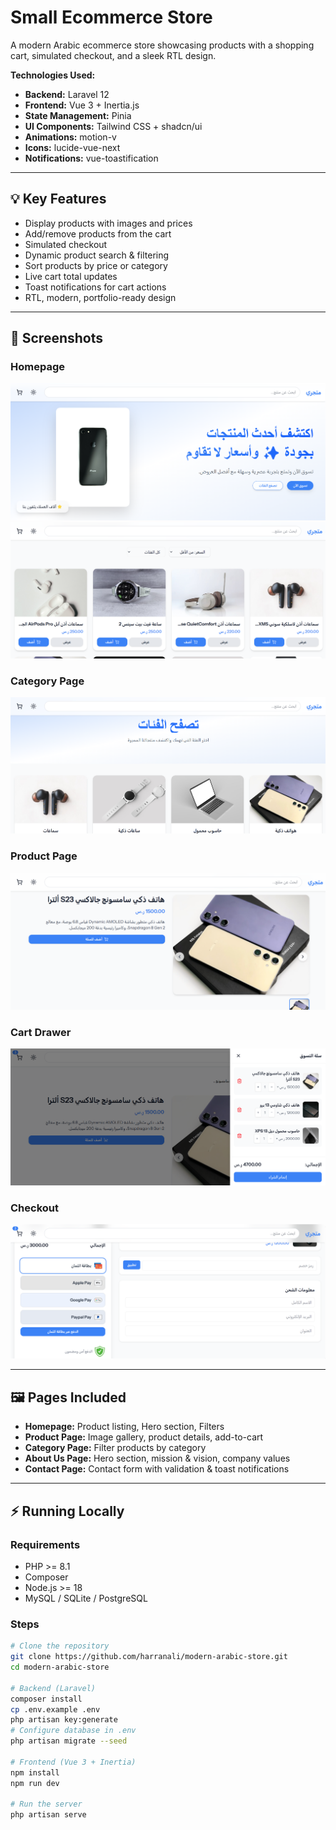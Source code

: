 # Small Ecommerce Store

A modern Arabic ecommerce store showcasing products with a shopping cart, simulated checkout, and a sleek RTL design.

**Technologies Used:**

- **Backend:** Laravel 12
- **Frontend:** Vue 3 + Inertia.js
- **State Management:** Pinia
- **UI Components:** Tailwind CSS + shadcn/ui
- **Animations:** motion-v
- **Icons:** lucide-vue-next
- **Notifications:** vue-toastification

---

## 💡 Key Features

- Display products with images and prices
- Add/remove products from the cart
- Simulated checkout
- Dynamic product search & filtering
- Sort products by price or category
- Live cart total updates
- Toast notifications for cart actions
- RTL, modern, portfolio-ready design

---

## 📸 Screenshots

### Homepage

![Homepage](./screenshots/home-1.png)
![Homepage](./screenshots/home-2.png)

### Category Page

![Category Page](./screenshots/category-1.png)

### Product Page

![Product Page](./screenshots/product-details-1.png)

### Cart Drawer

![Cart Drawer](./screenshots/cart-1.png)

### Checkout

![Checkout](./screenshots/checkout-1.png)

---

## 🖼 Pages Included

- **Homepage:** Product listing, Hero section, Filters
- **Product Page:** Image gallery, product details, add-to-cart
- **Category Page:** Filter products by category
- **About Us Page:** Hero section, mission & vision, company values
- **Contact Page:** Contact form with validation & toast notifications

---

## ⚡ Running Locally

### Requirements

- PHP >= 8.1
- Composer
- Node.js >= 18
- MySQL / SQLite / PostgreSQL

### Steps

```bash
# Clone the repository
git clone https://github.com/harranali/modern-arabic-store.git
cd modern-arabic-store

# Backend (Laravel)
composer install
cp .env.example .env
php artisan key:generate
# Configure database in .env
php artisan migrate --seed

# Frontend (Vue 3 + Inertia)
npm install
npm run dev

# Run the server
php artisan serve
```
